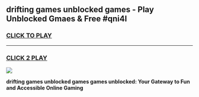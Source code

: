 
## drifting games unblocked games - Play Unblocked Gmaes & Free #qni4l
<h3>
<a href="https://news.freeplayer.one?title=drifting_games_unblocked_games&ref=03M">CLICK TO PLAY</a></h3>
<hr>

<h3>
<a href="https://news.freeplayer.one?title=drifting_games_unblocked_games&ref=03M">CLICK 2 PLAY</a>
  
</h3>

<a href="https://news.freeplayer.one?title=drifting_games_unblocked_games&ref=03M"><img src="https://clearcache.store/games.png"></a>


**drifting games unblocked games games unblocked: Your Gateway to Fun and Accessible Online Gaming**
